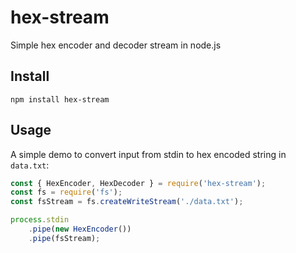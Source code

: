 # hex-stream

Simple hex encoder and decoder stream in node.js

## Install

```
npm install hex-stream
```

## Usage

A simple demo to convert input from stdin to hex encoded string in `data.txt`:

```js
const { HexEncoder, HexDecoder } = require('hex-stream');
const fs = require('fs');
const fsStream = fs.createWriteStream('./data.txt');

process.stdin
	.pipe(new HexEncoder())
	.pipe(fsStream);
```
